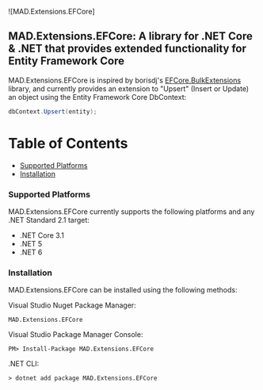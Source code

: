 ![MAD.Extensions.EFCore]

## MAD.Extensions.EFCore: A library for .NET Core & .NET that provides extended functionality for Entity Framework Core

MAD.Extensions.EFCore is inspired by borisdj's [EFCore.BulkExtensions](https://github.com/borisdj/EFCore.BulkExtensions) library, and currently provides an extension to "Upsert" (Insert or Update) an object using the Entity Framework Core DbContext:

```csharp
dbContext.Upsert(entity);
```

# Table of Contents

* [Supported Platforms](#supported-platforms)
* [Installation](#installation)

### Supported Platforms

MAD.Extensions.EFCore currently supports the following platforms and any .NET Standard 2.1 target:

* .NET Core 3.1
* .NET 5
* .NET 6

### Installation

MAD.Extensions.EFCore can be installed using the following methods:

Visual Studio Nuget Package Manager:

`MAD.Extensions.EFCore`

Visual Studio Package Manager Console:

`PM> Install-Package MAD.Extensions.EFCore`

.NET CLI:

`> dotnet add package MAD.Extensions.EFCore`